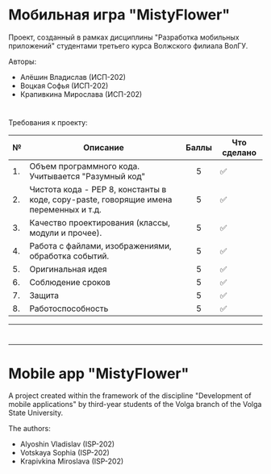 # Мобильная игра "MistyFlower"
Проект, созданный в рамках дисциплины "Разработка мобильных приложений" студентами третьего курса Волжского филиала ВолГУ.
   
Авторы:
- Алёшин Владислав (ИСП-202)
- Воцкая Софья (ИСП-202)
- Крапивкина Мирослава (ИСП-202)

#


Требования к проекту:

| №    | Описание                                                                                                                                                                                              |           Баллы            | Что сделано                                                                                                                                                                                                                                                                                                                                                                                                                                                                                                                                                                                                                                                                                    |
|------|-------------------------------------------------------------------------------------------------------------------------------------------------------------------------------------------------------|:--------------------------:|------------------------------------------------------------------------------------------------------------------------------------------------------------------------------------------------------------------------------------------------------------------------------------------------------------------------------------------------------------------------------------------------------------------------------------------------------------------------------------------------------------------------------------------------------------------------------------------------------------------------------------------------------------------------------------------------|
| 1.   | Объем программного кода. Учитывается "Разумный код"                                                                                                                    |             5              |     :white_check_mark:                                                                                                                                                                                                                                                                                                                                                                                                                                                                                                                                                                                                                   |
| 2.   | Чистота кода - PEP 8, константы в коде, copy-paste, говорящие имена переменных и т.д.                                                                                                                                                            |                       5                     | :white_check_mark: |
| 3.   | Качество проектирования (классы, модули и прочее).                                                                                                                                       |             5             | :white_check_mark:                                                                                                                                                                                                                                                                                                                                                                                                                                                                                                                                                                                                                                                          |
| 4.   | Работа с файлами, изображениями, обработка событий.                                                                                                                              |            5             | :white_check_mark:                                                                                                                                                                                                                                                                                                                                                                                                                                                                                                                                                                                                                                                        |
| 5.   | Оригинальная идея                                                                                                                                                             |             5            |       :white_check_mark:                                                                                                                                                                                                                                                                                                                                                                                                                                                                                                                                                                                                                                                                                     |
| 6.   | Соблюдение сроков                                                                                                                                   |    5   |                                                                                                                                                                                            :white_check_mark:                                                                                                                                                                                                                                                                                                                                                                                                                                                                                             |
| 7.   | Защита                                                                                                                                                   |             5             |          :white_check_mark:                                                                                                                                                                                                                                                                                                                                                                                                                                                                                                                                                                                                                                                                |
| 8.   | Работоспособность                                                                                                                                                               |             5             |      :white_check_mark:                                                                                                                                                                                                                                                                                                                                                                                                                                                                                                                    |

---

#

---

# Mobile app "MistyFlower"
A project created within the framework of the discipline "Development of mobile applications" by third-year students of the Volga branch of the Volga State University.
   
The authors:
- Alyoshin Vladislav (ISP-202)
- Votskaya Sophia (ISP-202)
- Krapivkina Miroslava (ISP-202)

